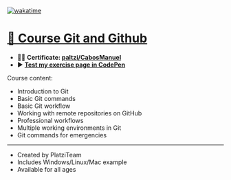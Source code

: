 [![wakatime](https://wakatime.com/badge/user/9e0548e0-ba44-4650-b0f1-5ece84453209/project/86b614b1-2956-43f4-ae9a-9ae797d2a5ca.svg)](https://wakatime.com/badge/user/9e0548e0-ba44-4650-b0f1-5ece84453209/project/86b614b1-2956-43f4-ae9a-9ae797d2a5ca)
# [📗 Course Git and Github](https://platzi.com/cursos/git-github/)
 - 👨‍🎓 **Certificate: [paltzi/CabosManuel](https://platzi.com/p/CabosManuel/curso/1557-git-github/diploma/detalle/)**
 - ▶️ **[Test my exercise page in CodePen](https://codepen.io/cabosmanuel/details/GRYoJzm)**

Course content:
- Introduction to Git
- Basic Git commands
- Basic Git workflow
- Working with remote repositories on GitHub
- Professional workflows
- Multiple working environments in Git
- Git commands for emergencies
---
- Created by PlatziTeam
- Includes Windows/Linux/Mac example
- Available for all ages
